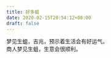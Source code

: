 ```yaml
---
title: 好多蛆
date: 2020-02-15T20:54:12+08:00
draft: false
---
```


梦见生蛆，吉兆，预示着生活会有好运气。<br>
商人梦见生蛆，生意会很顺利。<br>

